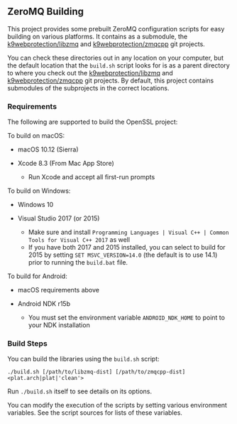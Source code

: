 ## ZeroMQ Building ##

This project provides some prebuilt ZeroMQ configuration scripts for easy building on various platforms.  It contains as a submodule, the [k9webprotection/libzmq][libzmq-release] and [k9webprotection/zmqcpp][zmqcpp-release] git projects.

You can check these directories out in any location on your computer, but the default location that the `build.sh` script looks for is as a parent directory to where you check out the [k9webprotection/libzmq][libzmq-release] and [k9webprotection/zmqcpp][zmqcpp-release] git projects.  By default, this project contains submodules of the subprojects in the correct locations.

[libzmq-release]: https://github.com/zeromq/libzmq
[zmqcpp-release]: https://github.com/alanw/zmqcpp

### Requirements ###

The following are supported to build the OpenSSL project:

To build on macOS:

 * macOS 10.12 (Sierra)
 
 * Xcode 8.3 (From Mac App Store)
     * Run Xcode and accept all first-run prompts

To build on Windows:

 * Windows 10
 
 * Visual Studio 2017 (or 2015)
     * Make sure and install `Programming Languages | Visual C++ | Common Tools for Visual C++ 2017` as well
     * If you have both 2017 and 2015 installed, you can select to build for 2015 by setting `SET MSVC_VERSION=14.0` (the default is to use 14.1) prior to running the `build.bat` file.

To build for Android:

 * macOS requirements above
 
 * Android NDK r15b
     * You must set the environment variable `ANDROID_NDK_HOME` to point to your NDK installation

     
### Build Steps ###

You can build the libraries using the `build.sh` script:

    ./build.sh [/path/to/libzmq-dist] [/path/to/zmqcpp-dist] <plat.arch|plat|'clean'>

Run `./build.sh` itself to see details on its options.

You can modify the execution of the scripts by setting various environment variables.  See the script sources for lists of these variables.

